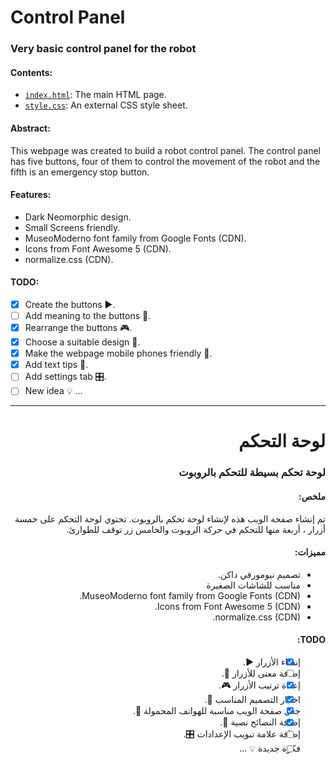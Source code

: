 # Control Panel
### Very basic control panel for the robot


#### Contents:

- [`index.html`](Control%20Panel/index.html): The main HTML page.
- [`style.css`](Control%20Panel/style.css): An external CSS style sheet.

#### Abstract:

This webpage was created to build a robot control panel.
The control panel has five buttons, four of them to control the movement of the robot and the fifth is an emergency stop button.

#### Features:
- Dark Neomorphic design.
- Small Screens friendly.
- MuseoModerno font family from Google Fonts (CDN).
- Icons from Font Awesome 5 (CDN).
- normalize.css (CDN).

#### TODO:

- [x] Create the buttons ▶.
- [ ] Add meaning to the buttons 🧩.
- [x] Rearrange the buttons 🎮.
- [x] Choose a suitable design 🔮.
- [x] Make the webpage mobile phones friendly 📱.
- [x] Add text tips 💬.
- [ ] Add settings tab 🎛.
- [ ] New idea 💡 ...

------
<div dir="rtl">

# لوحة التحكم
### لوحة تحكم بسيطة للتحكم بالروبوت


#### ملخص:

تم إنشاء صفحة الويب هذه لإنشاء لوحة تحكم بالروبوت.
تحتوي لوحة التحكم على خمسة أزرار ، أربعة منها للتحكم في حركة الروبوت والخامس زر توقف للطوارئ.

#### مميزات:
- تصميم نيومورفي داكن.
- مناسب للشاشات الصغيرة
- MuseoModerno font family from Google Fonts (CDN).
- Icons from Font Awesome 5 (CDN).
- normalize.css (CDN).

#### TODO:

- [x] إنشاء الأزرار ▶.
- [ ] إضافة معنى للأزرار 🧩.
- [x] إعادة ترتيب الأزرار 🎮.
- [x] اختيار التصميم المناسب 🔮.
- [x] جعل صفحة الويب مناسبة للهواتف المحمولة 📱.
- [x] إضافة النصائح نصية 💬.
- [ ] إضافة علامة تبويب الإعدادات 🎛.
- [ ] فكرة جديدة 💡 ...

</div>

